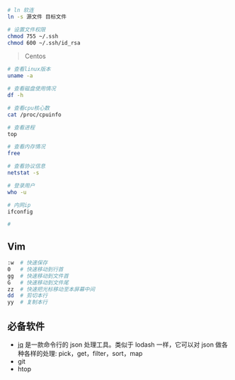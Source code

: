 ```bash
# ln 软连
ln -s 源文件 目标文件 

# 设置文件权限
chmod 755 ~/.ssh
chmod 600 ~/.ssh/id_rsa
```


> Centos

```bash
# 查看linux版本
uname -a 

# 查看磁盘使用情况
df -h

# 查看cpu核心数
cat /proc/cpuinfo

# 查看进程
top

# 查看内存情况
free

# 查看协议信息
netstat -s

# 登录用户
who -u

# 内网ip
ifconfig

# 
```

## Vim

```bash
:w  # 快速保存
0   # 快速移动到行首
gg  # 快速移动到文件首
G   # 快速移动到文件尾
zz  # 快速把光标移动至本屏幕中间
dd  # 剪切本行
yy  # 复制本行

```

## 必备软件

- [jq](https://stedolan.github.io/jq/manual/) 是一款命令行的 json 处理工具。类似于 lodash 一样，它可以对 json 做各种各样的处理: pick，get，filter，sort，map
- git
- htop
